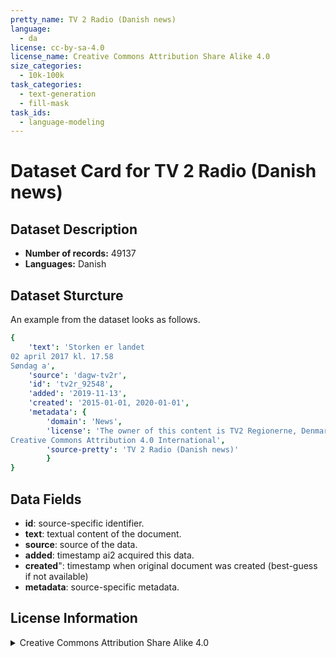 ```yaml
---
pretty_name: TV 2 Radio (Danish news)
language:
  - da
license: cc-by-sa-4.0
license_name: Creative Commons Attribution Share Alike 4.0
size_categories:
  - 10k-100k
task_categories:
  - text-generation
  - fill-mask
task_ids:
  - language-modeling
---
```

# Dataset Card for TV 2 Radio (Danish news)
## Dataset Description
- **Number of records:** 49137
- **Languages:** Danish
## Dataset Sturcture
An example from the dataset looks as follows.
```yaml
{
    'text': 'Storken er landet
02 april 2017 kl. 17.58
Søndag a',
    'source': 'dagw-tv2r',
    'id': 'tv2r_92548',
    'added': '2019-11-13',
    'created': '2015-01-01, 2020-01-01',
    'metadata': {
        'domain': 'News',
        'license': 'The owner of this content is TV2 Regionerne, Denmark.
Creative Commons Attribution 4.0 International',
        'source-pretty': 'TV 2 Radio (Danish news)'
        }
}
```

## Data Fields

- **id**: source-specific identifier.
- **text**: textual content of the document.
- **source**: source of the data.
- **added**: timestamp ai2 acquired this data.
- **created**": timestamp when original document was created (best-guess if not available)
- **metadata**: source-specific metadata.

## License Information
<details>
<summary>Creative Commons Attribution Share Alike 4.0</summary>
<p>
The owner of this content is TV2 Regionerne, Denmark.
Creative Commons Attribution 4.0 International
</p>
</details>
